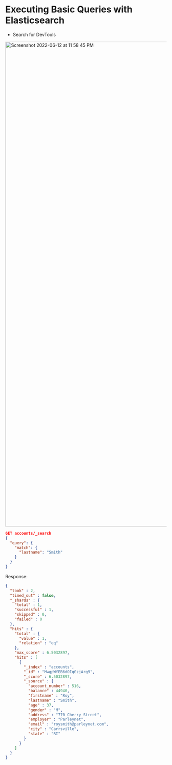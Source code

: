 # Executing Basic Queries with Elasticsearch

- Search for DevTools

<img width="1512" alt="Screenshot 2022-06-12 at 11 58 45 PM" src="https://user-images.githubusercontent.com/54174687/173247903-a4300d54-fea3-4c67-9ddf-5523e81e5fa0.png">


```json
GET accounts/_search
{
  "query": {
    "match": {
      "lastname": "Smith"
    }
  }
}
```

Response:

```json 
{
  "took" : 2,
  "timed_out" : false,
  "_shards" : {
    "total" : 1,
    "successful" : 1,
    "skipped" : 0,
    "failed" : 0
  },
  "hits" : {
    "total" : {
      "value" : 1,
      "relation" : "eq"
    },
    "max_score" : 6.5032897,
    "hits" : [
      {
        "_index" : "accounts",
        "_id" : "MwgpWYEB6dOIqGzjArg9",
        "_score" : 6.5032897,
        "_source" : {
          "account_number" : 516,
          "balance" : 44940,
          "firstname" : "Roy",
          "lastname" : "Smith",
          "age" : 37,
          "gender" : "M",
          "address" : "770 Cherry Street",
          "employer" : "Parleynet",
          "email" : "roysmith@parleynet.com",
          "city" : "Carrsville",
          "state" : "RI"
        }
      }
    ]
  }
}

```
